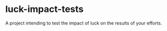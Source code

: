 # luck-impact-tests
A project intending to test the impact of luck on the results of your efforts. 
